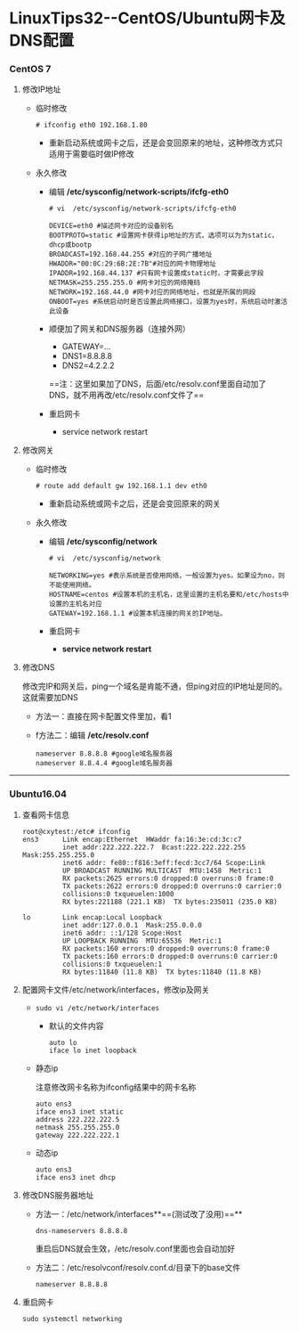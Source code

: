 # LinuxTips32--CentOS/Ubuntu网卡及DNS配置

### CentOS 7

1. 修改IP地址

   + 临时修改

     ```shell
     # ifconfig eth0 192.168.1.80
     ```

     + 重新启动系统或网卡之后，还是会变回原来的地址，这种修改方式只适用于需要临时做IP修改

   + 永久修改

     + 编辑 **/etc/sysconfig/network-scripts/ifcfg-eth0**

       ```shell
       # vi  /etc/sysconfig/network-scripts/ifcfg-eth0
       
       DEVICE=eth0 #描述网卡对应的设备别名
       BOOTPROTO=static #设置网卡获得ip地址的方式，选项可以为为static，dhcp或bootp
       BROADCAST=192.168.44.255 #对应的子网广播地址
       HWADDR="00:0C:29:6B:2E:7B"#对应的网卡物理地址
       IPADDR=192.168.44.137 #只有网卡设置成static时，才需要此字段
       NETMASK=255.255.255.0 #网卡对应的网络掩码
       NETWORK=192.168.44.0 #网卡对应的网络地址，也就是所属的网段
       ONBOOT=yes #系统启动时是否设置此网络接口，设置为yes时，系统启动时激活此设备
       ```

     + 顺便加了网关和DNS服务器（连接外网）

       + GATEWAY=...
       + DNS1=8.8.8.8
       + DNS2=4.2.2.2

       ==注：这里如果加了DNS，后面/etc/resolv.conf里面自动加了DNS，就不用再改/etc/resolv.conf文件了==

     + 重启网卡

       + service network restart

2. 修改网关

   + 临时修改

     ```shell
     # route add default gw 192.168.1.1 dev eth0
     ```

     + 重新启动系统或网卡之后，还是会变回原来的网关

   + 永久修改

     + 编辑 **/etc/sysconfig/network**

       ```shell
       # vi  /etc/sysconfig/network
       
       NETWORKING=yes #表示系统是否使用网络，一般设置为yes。如果设为no，则不能使用网络。
       HOSTNAME=centos #设置本机的主机名，这里设置的主机名要和/etc/hosts中设置的主机名对应
       GATEWAY=192.168.1.1 #设置本机连接的网关的IP地址。
       ```

     + 重启网卡
       
       + **service network restart** 

3. 修改DNS

   修改完IP和网关后，ping一个域名是肯能不通，但ping对应的IP地址是同的。这就需要加DNS

   + 方法一：直接在网卡配置文件里加，看1

   + f方法二：编辑 **/etc/resolv.conf**

     ```shell
     nameserver 8.8.8.8 #google域名服务器 
     nameserver 8.8.4.4 #google域名服务器
     ```

---

### Ubuntu16.04

1. 查看网卡信息

   ```shell
   root@cxytest:/etc# ifconfig
   ens3      Link encap:Ethernet  HWaddr fa:16:3e:cd:3c:c7  
             inet addr:222.222.222.7  Bcast:222.222.222.255  Mask:255.255.255.0
             inet6 addr: fe80::f816:3eff:fecd:3cc7/64 Scope:Link
             UP BROADCAST RUNNING MULTICAST  MTU:1458  Metric:1
             RX packets:2625 errors:0 dropped:0 overruns:0 frame:0
             TX packets:2622 errors:0 dropped:0 overruns:0 carrier:0
             collisions:0 txqueuelen:1000 
             RX bytes:221188 (221.1 KB)  TX bytes:235011 (235.0 KB)
   
   lo        Link encap:Local Loopback  
             inet addr:127.0.0.1  Mask:255.0.0.0
             inet6 addr: ::1/128 Scope:Host
             UP LOOPBACK RUNNING  MTU:65536  Metric:1
             RX packets:160 errors:0 dropped:0 overruns:0 frame:0
             TX packets:160 errors:0 dropped:0 overruns:0 carrier:0
             collisions:0 txqueuelen:1 
             RX bytes:11840 (11.8 KB)  TX bytes:11840 (11.8 KB)
   
   ```

2. 配置网卡文件/etc/network/interfaces，修改ip及网关

   + ```shell
     sudo vi /etc/network/interfaces
     ```

     + 默认的文件内容

       ```shell
       auto lo 
       iface lo inet loopback
       ```

   + 静态ip

     注意修改网卡名称为ifconfig结果中的网卡名称

     ```shell
     auto ens3
     iface ens3 inet static
     address 222.222.222.5
     netmask 255.255.255.0
     gateway 222.222.222.1
     ```

   + 动态ip

     ```shell
     auto ens3
     iface ens3 inet dhcp
     ```

3. 修改DNS服务器地址

   + 方法一：/etc/network/interfaces**==(测试改了没用)==**

     ```shell
     dns-nameservers 8.8.8.8
     ```

     重启后DNS就会生效，/etc/resolv.conf里面也会自动加好

   + 方法二：/etc/resolvconf/resolv.conf.d/目录下的base文件

     ```shell
     nameserver 8.8.8.8
     ```

4. 重启网卡

   ```shell
   sudo systemctl networking
   ```





